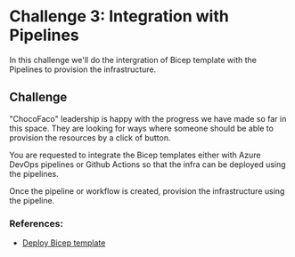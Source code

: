 # Challenge 3: Integration with Pipelines

In this challenge we'll do the intergration of Bicep template with the Pipelines to provision the infrastructure.

## Challenge

"ChocoFaco" leadership is happy with the progress we have made so far in this space. They are looking for ways where someone should be able to provision the resources by a click of button.


You are requested to integrate the Bicep templates either with Azure DevOps pipelines or Github Actions so that the infra can be deployed using the pipelines.

Once the pipeline or workflow is created, provision the infrastructure using the pipeline.


### References:

- [Deploy Bicep template](https://docs.microsoft.com/en-us/azure/azure-resource-manager/bicep/deploy-github-actions?tabs=CLI)